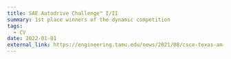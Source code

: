 ```yaml
---
title: SAE Autodrive Challenge™ I/II
summary: 1st place winners of the dynamic competition
tags:
  - CV
date: 2022-01-01
external_link: https://engineering.tamu.edu/news/2021/08/csce-texas-am-autodrive-challenge-team-wins-first-overall-during-final-competition.html
---
```

